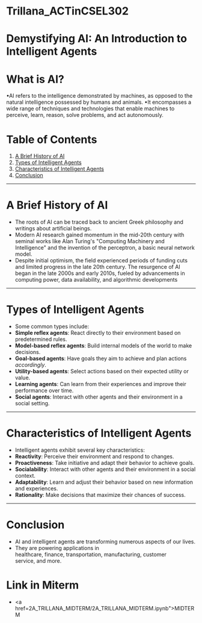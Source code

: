 # Trillana_ACTinCSEL302
# **Demystifying AI: An Introduction to Intelligent Agents**

# What is AI?
•AI refers to the intelligence demonstrated by machines, as opposed to the natural intelligence possessed by humans and animals.
•It encompasses a wide range of techniques and technologies that enable machines to perceive, learn, reason, solve problems, and act autonomously.

# Table of Contents


1.   [A Brief History of AI](#a-brief-history-of-ai)
2.   [Types of Intelligent Agents](#types-of-intelligent-agents)
3.   [Characteristics of Intelligent Agents](#characteristics-of-intelligent-agents)
4.   [Conclusion](#conclusion)




---


# A Brief History of AI
*   The roots of AI can be traced back to ancient Greek philosophy and writings about artificial beings.
*   Modern AI research gained momentum in the mid-20th century with seminal works like Alan Turing's "Computing Machinery and Intelligence" and the invention of the perceptron, a basic neural network model.
*   Despite initial optimism, the field experienced periods of funding cuts and limited progress in the late 20th century.
The resurgence of AI began in the late 2000s and early 2010s, fueled by advancements in computing power, data availability, and algorithmic developments



---


# Types of Intelligent Agents
*   Some common types include:
*   **Simple reflex agents**: React directly to their environment based on predetermined rules.
*   **Model-based reflex agents**: Build internal models of the world to make 
decisions.
*   **Goal-based agents**: Have goals they aim to achieve and plan actions *accordingly*.
*   **Utility-based agents**: Select actions based on their expected utility or value.
*   **Learning agents**: Can learn from their experiences and improve their performance over time.
*   **Social agents**: Interact with other agents and their environment in a social setting.



---


# Characteristics of Intelligent Agents
*   Intelligent agents exhibit several key characteristics:
*   **Reactivity**: Perceive their environment and respond to changes.
*   **Proactiveness**: Take initiative and adapt their behavior to achieve goals.
*   **Socialability**: Interact with other agents and their environment in a social context.
*   **Adaptability**: Learn and adjust their behavior based on new information and experiences.
*   **Rationality**: Make decisions that maximize their chances of success.



---

# Conclusion
*   AI and intelligent agents are transforming numerous aspects of our lives.
*   They are powering applications in healthcare, finance, transportation, manufacturing, customer service, and more.

# Link in Miterm
*   <a href=2A_TRILLANA_MIDTERM/2A_TRILLANA_MIDTERM.ipynb">MIDTERM</a>
